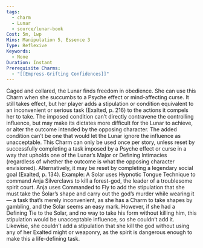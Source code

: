```yaml
---
tags:
  - charm
  - Lunar
  - source/lunar-book
Cost: 5m, 1wp
Mins: Manipulation 5, Essence 3
Type: Reflexive
Keywords:
  - None
Duration: Instant
Prerequisite Charms:
  - "[[Empress-Grifting Confidences]]"
---
```

Caged and collared, the Lunar finds freedom in obedience. She can use this Charm when she succumbs to a Psyche effect or mind-affecting curse. It still takes effect, but her player adds a stipulation or condition equivalent to an inconvenient or serious task (Exalted, p. 216) to the actions it compels her to take. The imposed condition can’t directly contravene the controlling influence, but may make its dictates more difficult for the Lunar to achieve, or alter the outcome intended by the opposing character. The added condition can’t be one that would let the Lunar ignore the influence as unacceptable. This Charm can only be used once per story, unless reset by successfully completing a task imposed by a Psyche effect or curse in a way that upholds one of the Lunar’s Major or Defining Intimacies (regardless of whether the outcome is what the opposing character envisioned). Alternatively, it may be reset by completing a legendary social goal (Exalted, p. 134). Example: A Solar uses Hypnotic Tongue Technique to command Anja Silverclaws to kill a forest-god, the leader of a troublesome spirit court. Anja uses Commanded to Fly to add the stipulation that she must take the Solar’s shape and carry out the god’s murder while wearing it — a task that’s merely inconvenient, as she has a Charm to take shapes by gambling, and the Solar seems an easy mark. However, if she had a Defining Tie to the Solar, and no way to take his form without killing him, this stipulation would be unacceptable influence, so she couldn’t add it. Likewise, she couldn’t add a stipulation that she kill the god without using any of her Exalted might or weaponry, as the spirit is dangerous enough to make this a life-defining task.